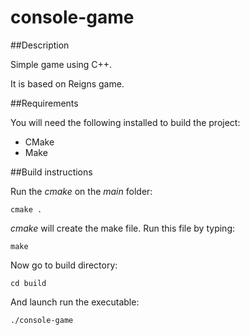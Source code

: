 # console-game
##Description

Simple game using C++.

It is based on Reigns game.

##Requirements

You will need the following installed to build the project:
* CMake
* Make

##Build instructions

Run the *cmake* on the *main* folder:
```
cmake .
```
*cmake* will create the make file. Run this file by typing:
```
make
```
Now go to build directory:
```
cd build
```
And launch run the executable:
```
./console-game
```
